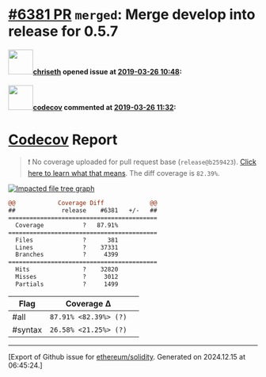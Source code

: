 # [\#6381 PR](https://github.com/ethereum/solidity/pull/6381) `merged`: Merge develop into release for 0.5.7

#### <img src="https://avatars.githubusercontent.com/u/9073706?v=4" width="50">[chriseth](https://github.com/chriseth) opened issue at [2019-03-26 10:48](https://github.com/ethereum/solidity/pull/6381):



#### <img src="https://avatars.githubusercontent.com/in/254?v=4" width="50">[codecov](https://github.com/apps/codecov) commented at [2019-03-26 11:32](https://github.com/ethereum/solidity/pull/6381#issuecomment-476586595):

# [Codecov](https://codecov.io/gh/ethereum/solidity/pull/6381?src=pr&el=h1) Report
> :exclamation: No coverage uploaded for pull request base (`release@b259423`). [Click here to learn what that means](https://docs.codecov.io/docs/error-reference#section-missing-base-commit).
> The diff coverage is `82.39%`.

[![Impacted file tree graph](https://codecov.io/gh/ethereum/solidity/pull/6381/graphs/tree.svg?width=650&token=87PGzVEwU0&height=150&src=pr)](https://codecov.io/gh/ethereum/solidity/pull/6381?src=pr&el=tree)

```diff
@@            Coverage Diff             @@
##             release    #6381   +/-   ##
==========================================
  Coverage           ?   87.91%           
==========================================
  Files              ?      381           
  Lines              ?    37331           
  Branches           ?     4399           
==========================================
  Hits               ?    32820           
  Misses             ?     3012           
  Partials           ?     1499
```

| Flag | Coverage Δ | |
|---|---|---|
| #all | `87.91% <82.39%> (?)` | |
| #syntax | `26.58% <21.25%> (?)` | |


-------------------------------------------------------------------------------



[Export of Github issue for [ethereum/solidity](https://github.com/ethereum/solidity). Generated on 2024.12.15 at 06:45:24.]
